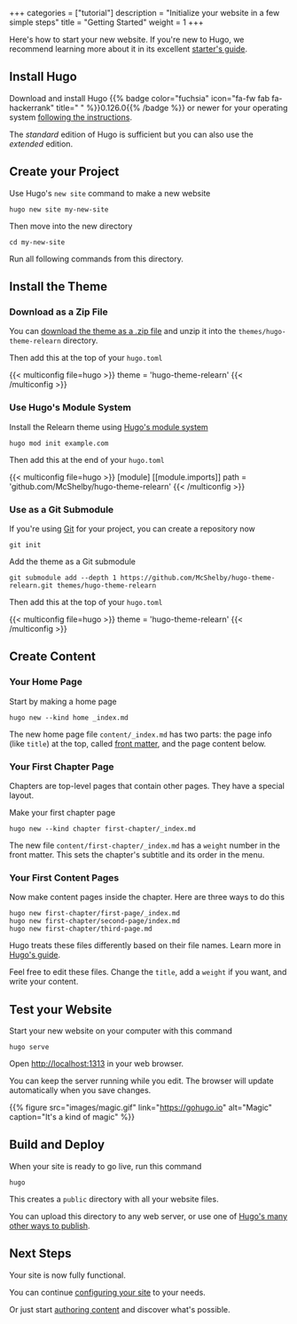 +++
categories = ["tutorial"]
description = "Initialize your website in a few simple steps"
title = "Getting Started"
weight = 1
+++

Here's how to start your new website. If you're new to Hugo, we recommend learning more about it in its excellent [starter's guide](https://gohugo.io/getting-started/).

## Install Hugo

Download and install Hugo {{% badge color="fuchsia" icon="fa-fw fab fa-hackerrank" title=" " %}}0.126.0{{% /badge %}} or newer for your operating system [following the instructions](https://gohugo.io/installation/).

The _standard_ edition of Hugo is sufficient but you can also use the _extended_ edition.

## Create your Project

Use Hugo's `new site` command to make a new website

````shell
hugo new site my-new-site
````

Then move into the new directory

````shell
cd my-new-site
````

Run all following commands from this directory.

## Install the Theme

### Download as a Zip File

You can [download the theme as a .zip file](https://github.com/McShelby/hugo-theme-relearn/archive/main.zip) and unzip it into the `themes/hugo-theme-relearn` directory.

Then add this at the top of your `hugo.toml`

{{< multiconfig file=hugo >}}
theme = 'hugo-theme-relearn'
{{< /multiconfig >}}

### Use Hugo's Module System

Install the Relearn theme using [Hugo's module system](https://gohugo.io/hugo-modules/use-modules/#use-a-module-for-a-theme)

````shell
hugo mod init example.com
````

Then add this at the end of your `hugo.toml`

{{< multiconfig file=hugo >}}
[module]
  [[module.imports]]
    path = 'github.com/McShelby/hugo-theme-relearn'
{{< /multiconfig >}}

### Use as a Git Submodule

If you're using [Git](https://git-scm.com/) for your project, you can create a repository now

````shell
git init
````

Add the theme as a Git submodule

````shell
git submodule add --depth 1 https://github.com/McShelby/hugo-theme-relearn.git themes/hugo-theme-relearn
````

Then add this at the top of your `hugo.toml`

{{< multiconfig file=hugo >}}
theme = 'hugo-theme-relearn'
{{< /multiconfig >}}

## Create Content

### Your Home Page

Start by making a home page

````shell
hugo new --kind home _index.md
````

The new home page file `content/_index.md` has two parts: the page info (like `title`) at the top, called [front matter](https://gohugo.io/content-management/front-matter/), and the page content below.

### Your First Chapter Page

Chapters are top-level pages that contain other pages. They have a special layout.

Make your first chapter page

````shell
hugo new --kind chapter first-chapter/_index.md
````

The new file `content/first-chapter/_index.md` has a `weight` number in the front matter. This sets the chapter's subtitle and its order in the menu.

### Your First Content Pages

Now make content pages inside the chapter. Here are three ways to do this

````shell
hugo new first-chapter/first-page/_index.md
hugo new first-chapter/second-page/index.md
hugo new first-chapter/third-page.md
````

Hugo treats these files differently based on their file names. Learn more in [Hugo's guide](https://gohugo.io/content-management/).

Feel free to edit these files. Change the `title`, add a `weight` if you want, and write your content.

## Test your Website

Start your new website on your computer with this command

````shell
hugo serve
````

Open [http://localhost:1313](http://localhost:1313) in your web browser.

You can keep the server running while you edit. The browser will update automatically when you save changes.

{{% figure src="images/magic.gif" link="https://gohugo.io" alt="Magic" caption="It's a kind of magic" %}}

## Build and Deploy

When your site is ready to go live, run this command

````shell
hugo
````

This creates a `public` directory with all your website files.

You can upload this directory to any web server, or use one of [Hugo's many other ways to publish](https://gohugo.io/hosting-and-deployment/).

## Next Steps

Your site is now fully functional.

You can continue [configuring your site](configuration) to your needs.

Or just start [authoring content](authoring) and discover what's possible.
